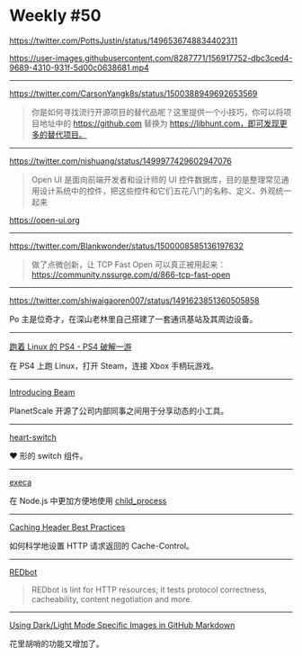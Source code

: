# Weekly #50

https://twitter.com/PottsJustin/status/1496536748834402311

https://user-images.githubusercontent.com/8287771/156917752-dbc3ced4-9689-4310-931f-5d00c0638681.mp4

---

https://twitter.com/CarsonYangk8s/status/1500388949692653569

> 你是如何寻找流行开源项目的替代品呢？这里提供一个小技巧，你可以将项目地址中的 https://github.com 替换为 https://libhunt.com，即可发现更多的替代项目。

---

https://twitter.com/nishuang/status/1499977429602947076

> Open UI 是面向前端开发者和设计师的 UI 控件数据库，目的是整理常见通用设计系统中的控件，把这些控件和它们五花八门的名称、定义、外观统一起来

https://open-ui.org

---

https://twitter.com/Blankwonder/status/1500008585136197632

> 做了点微创新，让 TCP Fast Open 可以真正被用起来：https://community.nssurge.com/d/866-tcp-fast-open

---

https://twitter.com/shiwaigaoren007/status/1491623851360505858

Po 主是位奇才，在深山老林里自己搭建了一套通讯基站及其周边设备。

---

[跑着 Linux 的 PS4 - PS4 破解一游](https://www.bilibili.com/video/BV1PZ4y1r7cX)

在 PS4 上跑 Linux，打开 Steam，连接 Xbox 手柄玩游戏。

---

[Introducing Beam](https://planetscale.com/blog/introducing-beam)

PlanetScale 开源了公司内部同事之间用于分享动态的小工具。

---

[heart-switch](https://github.com/anatoliygatt/heart-switch)

❤️ 形的 switch 组件。

---

[execa](https://github.com/sindresorhus/execa)

在 Node.js 中更加方便地使用 [child_process](https://nodejs.org/api/child_process.html)

---

[Caching Header Best Practices](https://simonhearne.com/2022/caching-header-best-practices/)

如何科学地设置 HTTP 请求返回的 Cache-Control。

---

[REDbot](https://redbot.org/)

> REDbot is lint for HTTP resources; it tests protocol correctness, cacheability, content negotiation and more.

---

[Using Dark/Light Mode Specific Images in GitHub Markdown](https://dev.to/arnavkr/using-darklight-mode-specific-images-in-github-markdown-3iln)

花里胡哨的功能又增加了。
